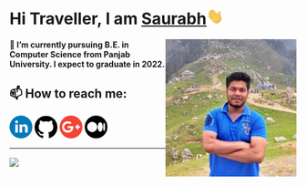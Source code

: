 <h1>Hi Traveller, I am <a href="https://saurabh4748.netlify.app/">Saurabh</a><img src="https://raw.githubusercontent.com/ABSphreak/ABSphreak/master/gifs/Hi.gif" width="30px"></h1>
<img align='right' src="https://github.com/saurabh4748/saurabh4748/blob/main/me.jpg" width="230" />
 <h4>🔭 I’m currently pursuing B.E. in Computer Science from Panjab University. I expect to graduate in 2022.</h4>
 <h2>📫 How to reach me:</h2>
<a href="https://www.linkedin.com/in/saurabh4748"><img src="https://github.com/saurabh4748/saurabh4748/blob/main/logos/linkedin.png?raw=true" width="40" /></a>
<a href="https://github.com/saurabh4748"><img src="https://github.com/saurabh4748/saurabh4748/blob/main/logos/github-logo.png?raw=true" width="40" /></a>
<a href="mailto:pandey.saurabh4748@gmail.com"><img src="https://github.com/saurabh4748/saurabh4748/blob/main/logos/google-plus.png?raw=true" width="40" /></a>
<a href="https://creativeaces.medium.com/"><img src="https://github.com/saurabh4748/saurabh4748/blob/main/logos/medium.png?raw=true" width="40" /></a>

<hr>

<a href="https://github.com/saurabh4748/github-readme-stats">
  <!-- Change the `github-readme-stats.anuraghazra1.vercel.app` to `github-readme-stats.vercel.app`  -->
  <img align="center" src="https://github-readme-stats.anuraghazra1.vercel.app/api/top-langs/?username=saurabh4748&layout=compact&theme=material-palenight" />
</a>

<!--
**saurabh4748/saurabh4748** is a ✨ _special_ ✨ repository because its `README.md` (this file) appears on your GitHub profile.

Here are some ideas to get you started:


- 🌱 I’m currently learning ...
- 👯 I’m looking to collaborate on ...
- 🤔 I’m looking for help with ...
- 💬 Ask me about ...

- 😄 Pronouns: ...
- ⚡ Fun fact: ...
-->
